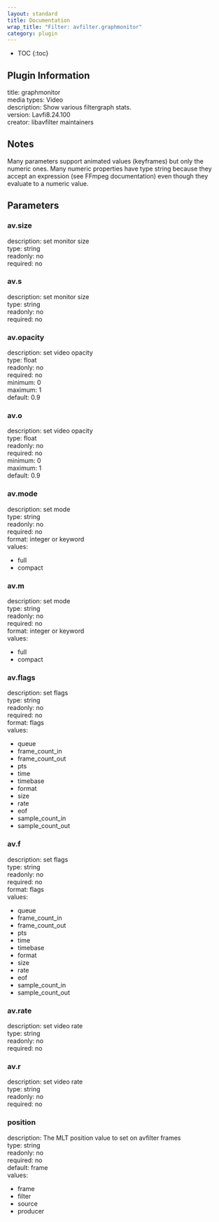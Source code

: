 ```yaml
---
layout: standard
title: Documentation
wrap_title: "Filter: avfilter.graphmonitor"
category: plugin
---
```

* TOC
{:toc}

## Plugin Information

title: graphmonitor  
media types:
Video  
description: Show various filtergraph stats.  
version: Lavfi8.24.100  
creator: libavfilter maintainers  

## Notes

Many parameters support animated values (keyframes) but only the numeric ones. Many numeric properties have type string because they accept an expression (see FFmpeg documentation) even though they evaluate to a numeric value.

## Parameters

### av.size

  
description:
set monitor size  
type: string  
readonly: no  
required: no  

### av.s

  
description:
set monitor size  
type: string  
readonly: no  
required: no  

### av.opacity

  
description:
set video opacity  
type: float  
readonly: no  
required: no  
minimum: 0  
maximum: 1  
default: 0.9  

### av.o

  
description:
set video opacity  
type: float  
readonly: no  
required: no  
minimum: 0  
maximum: 1  
default: 0.9  

### av.mode

  
description:
set mode  
type: string  
readonly: no  
required: no  
format: integer or keyword  
values:  

* full
* compact

### av.m

  
description:
set mode  
type: string  
readonly: no  
required: no  
format: integer or keyword  
values:  

* full
* compact

### av.flags

  
description:
set flags  
type: string  
readonly: no  
required: no  
format: flags  
values:  

* queue
* frame_count_in
* frame_count_out
* pts
* time
* timebase
* format
* size
* rate
* eof
* sample_count_in
* sample_count_out

### av.f

  
description:
set flags  
type: string  
readonly: no  
required: no  
format: flags  
values:  

* queue
* frame_count_in
* frame_count_out
* pts
* time
* timebase
* format
* size
* rate
* eof
* sample_count_in
* sample_count_out

### av.rate

  
description:
set video rate  
type: string  
readonly: no  
required: no  

### av.r

  
description:
set video rate  
type: string  
readonly: no  
required: no  

### position

  
description:
The MLT position value to set on avfilter frames  
type: string  
readonly: no  
required: no  
default: frame  
values:  

* frame
* filter
* source
* producer


